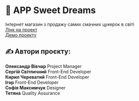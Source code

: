 # 👋 APP Sweet Dreams

Інтернет магазин з продажу самих смачних цукерок в світі<br/>
[Лінк на проект](https://github.com/SergSvet87/sweet-dreams.git)<br/>
[Демо проекту](https://sweet-dreams-snowy.vercel.app/)<br/>

## ✍️ Автори проєкту:

**Олександр Вівчар** Project Manager<br/>
**Сергій Світличний** Front-End Developer<br/>
**Кирил Череватий** Front-End Developer<br/>
**Ігор** Front-End Developer<br/>
**Софія Максимчук** Designer<br/>
**Тетяна** Quality Assurance<br/>
